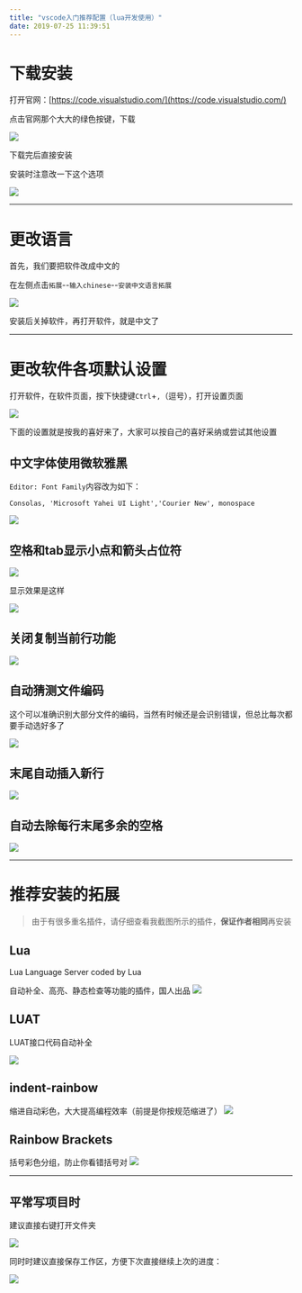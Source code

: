 ```yaml
---
title: "vscode入门推荐配置（lua开发使用）"
date: 2019-07-25 11:39:51
---
```


# 下载安装

打开官网：[https://code.visualstudio.com/](https://code.visualstudio.com/)

点击官网那个大大的绿色按键，下载

![](http://doc.openluat.com/api/static/editormd/php/../uploads/5_46271.png)

下载完后直接安装

安装时注意改一下这个选项

![](http://doc.openluat.com/api/static/editormd/php/../uploads/5_35254.jpg)

---

# 更改语言

首先，我们要把软件改成中文的

在左侧点击`拓展`--`输入chinese`--`安装中文语言拓展`

![](http://doc.openluat.com/api/static/editormd/php/../uploads/5_21440.jpg)

安装后关掉软件，再打开软件，就是中文了

---

# 更改软件各项默认设置

打开软件，在软件页面，按下快捷键`Ctrl`+`,`（逗号），打开设置页面

![](http://doc.openluat.com/api/static/editormd/php/../uploads/5_26311.jpg)

下面的设置就是按我的喜好来了，大家可以按自己的喜好采纳或尝试其他设置

## 中文字体使用微软雅黑

`Editor: Font Family`内容改为如下：
```
Consolas, 'Microsoft Yahei UI Light','Courier New', monospace
```

![](http://doc.openluat.com/api/static/editormd/php/../uploads/5_52118.jpg)


## 空格和tab显示小点和箭头占位符

![](http://doc.openluat.com/api/static/editormd/php/../uploads/5_13626.jpg)

显示效果是这样

![](http://doc.openluat.com/api/static/editormd/php/../uploads/5_43246.jpg)

## 关闭复制当前行功能

![](http://doc.openluat.com/api/static/editormd/php/../uploads/5_89967.jpg)

## 自动猜测文件编码

这个可以准确识别大部分文件的编码，当然有时候还是会识别错误，但总比每次都要手动选好多了

![](http://doc.openluat.com/api/static/editormd/php/../uploads/5_56083.jpg)

## 末尾自动插入新行

![](http://doc.openluat.com/api/static/editormd/php/../uploads/5_56645.jpg)

## 自动去除每行末尾多余的空格

![](http://doc.openluat.com/api/static/editormd/php/../uploads/5_90999.jpg)

---

# 推荐安装的拓展

> 由于有很多重名插件，请仔细查看我截图所示的插件，**保证作者相同**再安装

## Lua

Lua Language Server coded by Lua

自动补全、高亮、静态检查等功能的插件，国人出品
![](http://doc.openluat.com/api/static/editormd/php/../uploads/5_29944.jpg)

## LUAT

LUAT接口代码自动补全

![](http://doc.openluat.com/api/static/editormd/php/../uploads/5_55360.jpg)

## indent-rainbow

缩进自动彩色，大大提高编程效率（前提是你按规范缩进了）
![](http://doc.openluat.com/api/static/editormd/php/../uploads/5_95966.jpg)

## Rainbow Brackets

括号彩色分组，防止你看错括号对
![](http://doc.openluat.com/api/static/editormd/php/../uploads/5_78209.jpg)

---

## 平常写项目时

建议直接右键打开文件夹

![](http://doc.openluat.com/api/static/editormd/php/../uploads/5_19983.jpg)

同时时建议直接保存工作区，方便下次直接继续上次的进度：

![](http://doc.openluat.com/api/static/editormd/php/../uploads/5_24463.jpg)

